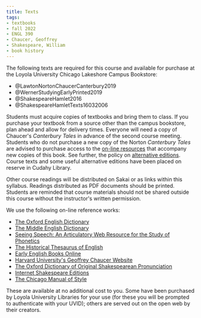 ```yaml
---
title: Texts
tags:
- textbooks
- fall 2022
- ENGL 390
- Chaucer, Geoffrey
- Shakespeare, William
- book history
---
```

The following texts are required for this course and available for purchase at the Loyola University Chicago Lakeshore Campus Bookstore:

- @LawtonNortonChaucerCanterbury2019
- @WernerStudyingEarlyPrinted2019
- @ShakespeareHamlet2016
- @ShakespeareHamletTexts16032006

Students must acquire copies of textbooks and bring them to class.
If you purchase your textbook from a source other than the campus bookstore, plan ahead and allow for delivery times.
Everyone will need a copy of Chaucer's *Canterbury Tales* in advance of the second course meeting.
Students who do not purchase a new copy of the Norton *Canterbury Tales* are advised to purchase access to the [on-line resources](https://digital.wwnorton.com/canterbury) that accompany new copies of this book.
See further, the policy on [alternative editions](#alternative-editions).
Course texts and some useful alternative editions have been placed on reserve in Cudahy Library.

Other course readings will be distributed on Sakai or as links within this syllabus.
Readings distributed as PDF documents should be printed.
Students are reminded that course materials should not be shared outside this course without the instructor's written permission.

We use the following on-line reference works:

- [The Oxford English Dictionary](https://www-oed-com.flagship.luc.edu/)
- [The Middle English Dictionary](https://quod.lib.umich.edu/m/middle-english-dictionary/dictionary)
- [Seeing Speech: An Articulatory Web Resource for the Study of Phonetics](https://www.seeingspeech.ac.uk/)
- [The Historical Thesaurus of English](https://ht.ac.uk/)
- [Early English Books Online](https://www-proquest-com.flagship.luc.edu/eebo/)
- [Harvard University's Geoffrey Chaucer Website](https://chaucer.fas.harvard.edu/)
- [The Oxford Dictionary of Original Shakespearean Pronunciation](https://www-oxfordreference-com.flagship.luc.edu/view/10.1093/acref/9780199668427.001.0001/acref-9780199668427)
- [Internet Shakespeare Editions](https://internetshakespeare.uvic.ca/)
- [The Chicago Manual of Style](https://www-chicagomanualofstyle-org.flagship.luc.edu/home.html)

These are available at no additional cost to you.
Some have been purchased by Loyola University Libraries for your use (for these you will be prompted to authenticate with your UVID);
others are served out on the open web by their creators.
